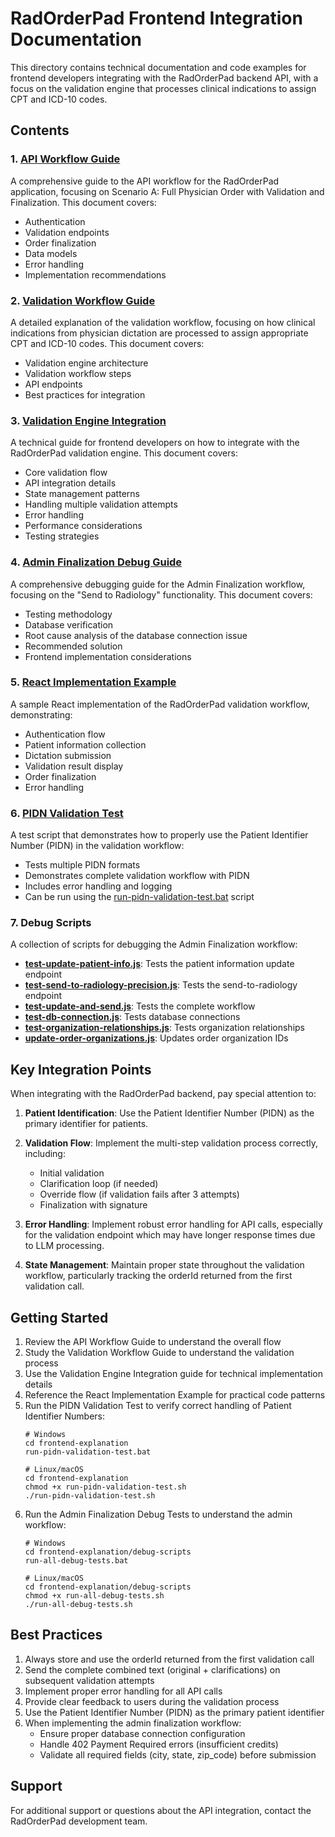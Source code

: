 # RadOrderPad Frontend Integration Documentation

This directory contains technical documentation and code examples for frontend developers integrating with the RadOrderPad backend API, with a focus on the validation engine that processes clinical indications to assign CPT and ICD-10 codes.

## Contents

### 1. [API Workflow Guide](./api-workflow-guide.md)

A comprehensive guide to the API workflow for the RadOrderPad application, focusing on Scenario A: Full Physician Order with Validation and Finalization. This document covers:

- Authentication
- Validation endpoints
- Order finalization
- Data models
- Error handling
- Implementation recommendations

### 2. [Validation Workflow Guide](./validation-workflow-guide.md)

A detailed explanation of the validation workflow, focusing on how clinical indications from physician dictation are processed to assign appropriate CPT and ICD-10 codes. This document covers:

- Validation engine architecture
- Validation workflow steps
- API endpoints
- Best practices for integration

### 3. [Validation Engine Integration](./validation-engine-integration.md)

A technical guide for frontend developers on how to integrate with the RadOrderPad validation engine. This document covers:

- Core validation flow
- API integration details
- State management patterns
- Handling multiple validation attempts
- Error handling
- Performance considerations
- Testing strategies

### 4. [Admin Finalization Debug Guide](./admin-finalization-debug-guide.md)

A comprehensive debugging guide for the Admin Finalization workflow, focusing on the "Send to Radiology" functionality. This document covers:

- Testing methodology
- Database verification
- Root cause analysis of the database connection issue
- Recommended solution
- Frontend implementation considerations

### 5. [React Implementation Example](./react-implementation-example.jsx)

A sample React implementation of the RadOrderPad validation workflow, demonstrating:

- Authentication flow
- Patient information collection
- Dictation submission
- Validation result display
- Order finalization
- Error handling

### 6. [PIDN Validation Test](./pidn-validation-test.js)

A test script that demonstrates how to properly use the Patient Identifier Number (PIDN) in the validation workflow:

- Tests multiple PIDN formats
- Demonstrates complete validation workflow with PIDN
- Includes error handling and logging
- Can be run using the [run-pidn-validation-test.bat](./run-pidn-validation-test.bat) script

### 7. Debug Scripts

A collection of scripts for debugging the Admin Finalization workflow:

- **[test-update-patient-info.js](./debug-scripts/test-update-patient-info.js)**: Tests the patient information update endpoint
- **[test-send-to-radiology-precision.js](./debug-scripts/test-send-to-radiology-precision.js)**: Tests the send-to-radiology endpoint
- **[test-update-and-send.js](./debug-scripts/test-update-and-send.js)**: Tests the complete workflow
- **[test-db-connection.js](./debug-scripts/test-db-connection.js)**: Tests database connections
- **[test-organization-relationships.js](./debug-scripts/test-organization-relationships.js)**: Tests organization relationships
- **[update-order-organizations.js](./debug-scripts/update-order-organizations.js)**: Updates order organization IDs

## Key Integration Points

When integrating with the RadOrderPad backend, pay special attention to:

1. **Patient Identification**: Use the Patient Identifier Number (PIDN) as the primary identifier for patients.

2. **Validation Flow**: Implement the multi-step validation process correctly, including:
   - Initial validation
   - Clarification loop (if needed)
   - Override flow (if validation fails after 3 attempts)
   - Finalization with signature

3. **Error Handling**: Implement robust error handling for API calls, especially for the validation endpoint which may have longer response times due to LLM processing.

4. **State Management**: Maintain proper state throughout the validation workflow, particularly tracking the orderId returned from the first validation call.

## Getting Started

1. Review the API Workflow Guide to understand the overall flow
2. Study the Validation Workflow Guide to understand the validation process
3. Use the Validation Engine Integration guide for technical implementation details
4. Reference the React Implementation Example for practical code patterns
5. Run the PIDN Validation Test to verify correct handling of Patient Identifier Numbers:
   ```
   # Windows
   cd frontend-explanation
   run-pidn-validation-test.bat
   
   # Linux/macOS
   cd frontend-explanation
   chmod +x run-pidn-validation-test.sh
   ./run-pidn-validation-test.sh
   ```
6. Run the Admin Finalization Debug Tests to understand the admin workflow:
   ```
   # Windows
   cd frontend-explanation/debug-scripts
   run-all-debug-tests.bat
   
   # Linux/macOS
   cd frontend-explanation/debug-scripts
   chmod +x run-all-debug-tests.sh
   ./run-all-debug-tests.sh
   ```

## Best Practices

1. Always store and use the orderId returned from the first validation call
2. Send the complete combined text (original + clarifications) on subsequent validation attempts
3. Implement proper error handling for all API calls
4. Provide clear feedback to users during the validation process
5. Use the Patient Identifier Number (PIDN) as the primary patient identifier
6. When implementing the admin finalization workflow:
   - Ensure proper database connection configuration
   - Handle 402 Payment Required errors (insufficient credits)
   - Validate all required fields (city, state, zip_code) before submission

## Support

For additional support or questions about the API integration, contact the RadOrderPad development team.